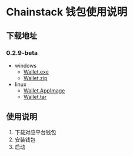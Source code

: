 # Chainstack 钱包使用说明

## 下载地址

### 0.2.9-beta

- windows
    - [Wallet.exe](http://114.119.116.157:9000/wallet/win/alpha/chainstack-wallet%20Setup%200.2.9-beta.exe)
    - [Wallet.zip](http://114.119.116.157:9000/wallet/win/alpha/chainstack-wallet-0.2.9-beta-win.zip)
- linux
    - [Wallet.AppImage](http://114.119.116.157:9000/wallet/linux/alpha/chainstack-wallet-0.2.9-beta-x86_64.AppImage)
    - [Wallet.tar](http://114.119.116.157:9000/wallet/win/alpha/chainstack-wallet-0.2.9-beta.tar.gz)

## 使用说明

1. 下载对应平台钱包
2. 安装钱包
3. 启动